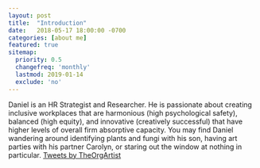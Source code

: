```yaml
---
layout: post
title:  "Introduction"
date:   2018-05-17 18:00:00 -0700
categories: [about me]
featured: true
sitemap:
  priority: 0.5
  changefreq: 'monthly'
  lastmod: 2019-01-14
  exclude: 'no'
---
```

Daniel is an HR Strategist and Researcher. He is passionate about creating inclusive workplaces that are harmonious (high psychological safety), balanced (high equity), and innovative (creatively successful) that have higher levels of overall firm absorptive capacity. You may find Daniel wandering around identifying plants and fungi with his son, having art parties with his partner Carolyn, or staring out the window at nothing in particular.
<a class="twitter-timeline" href="https://twitter.com/TheOrgArtist?ref_src=twsrc%5Etfw">Tweets by TheOrgArtist</a> <script async src="https://platform.twitter.com/widgets.js" charset="utf-8"></script>
